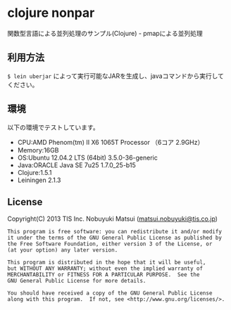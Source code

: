 clojure nonpar
==============

関数型言語による並列処理のサンプル(Clojure) - pmapによる並列処理

利用方法
--------

`$ lein uberjar` によって実行可能なJARを生成し、javaコマンドから実行してください。

環境
----

以下の環境でテストしています。

* CPU:AMD Phenom(tm) II X6 1065T Processor （6コア 2.9GHz）
* Memory:16GB
* OS:Ubuntu 12.04.2 LTS (64bit) 3.5.0-36-generic
* Java:ORACLE Java SE 7u25 1.7.0_25-b15
* Clojure:1.5.1
* Leiningen 2.1.3

License
-------

Copyright(C) 2013 TIS Inc. Nobuyuki Matsui (matsui.nobuyuki@tis.co.jp)

    This program is free software: you can redistribute it and/or modify
    it under the terms of the GNU General Public License as published by
    the Free Software Foundation, either version 3 of the License, or
    (at your option) any later version.

    This program is distributed in the hope that it will be useful,
    but WITHOUT ANY WARRANTY; without even the implied warranty of
    MERCHANTABILITY or FITNESS FOR A PARTICULAR PURPOSE.  See the
    GNU General Public License for more details.

    You should have received a copy of the GNU General Public License
    along with this program.  If not, see <http://www.gnu.org/licenses/>.
